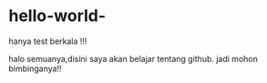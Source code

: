 # hello-world-
hanya test berkala !!!

halo semuanya,disini saya akan belajar tentang github.
jadi mohon bimbinganya!!
